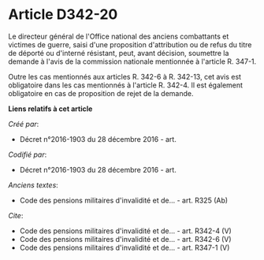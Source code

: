 # Article D342-20

Le directeur général de l'Office national des anciens combattants et victimes de guerre, saisi d'une proposition
d'attribution ou de refus du titre de déporté ou d'interné résistant, peut, avant décision, soumettre la demande à l'avis de
la commission nationale mentionnée à l'article R. 347-1.

Outre les cas mentionnés aux articles R. 342-6 à R. 342-13, cet avis est obligatoire dans les cas mentionnés à l'article R.
342-4. Il est également obligatoire en cas de proposition de rejet de la demande.

**Liens relatifs à cet article**

_Créé par_:

  - Décret n°2016-1903 du 28 décembre 2016 - art.

_Codifié par_:

  - Décret n°2016-1903 du 28 décembre 2016 - art.

_Anciens textes_:

  - Code des pensions militaires d'invalidité et de... - art. R325 (Ab)

_Cite_:

  - Code des pensions militaires d'invalidité et de... - art. R342-4 (V)
  - Code des pensions militaires d'invalidité et de... - art. R342-6 (V)
  - Code des pensions militaires d'invalidité et de... - art. R347-1 (V)
